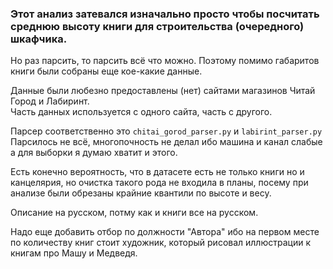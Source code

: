 ### Этот анализ затевался изначально просто чтобы посчитать среднюю высоту книги для строительства (очередного) шкафчика.  

Но раз парсить, то парсить всё что можно. Поэтому помимо габаритов книги были собраны еще кое-какие данные.   
 
Данные были любезно предоставлены (нет) сайтами магазинов Читай Город и Лабиринт.  
Часть данных используется с одного сайта, часть с другого.  

Парсер соответственно это `chitai_gorod_parser.py` и `labirint_parser.py`  
Парсилось не всё, многопочность не делал ибо машина и канал слабые а для выборки я думаю хватит и этого.

Есть конечно вероятность, что в датасете есть не только книги но и канцелярия, но очистка такого рода не входила в планы, посему при анализе были обрезаны крайние квантили по высоте и весу.

Описание на русском, потму как и книги все на русском.  

Надо еще добавить отбор по должности "Автора" ибо на первом месте по количеству книг стоит художник, который рисовал иллюстрации к книгам про Машу и Медведя.